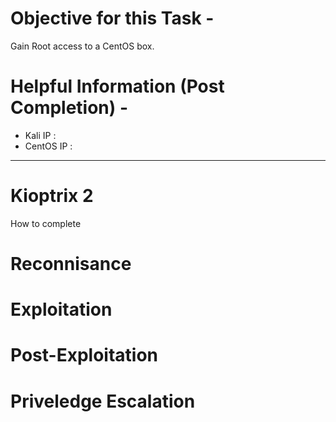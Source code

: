 # Objective for this Task - 
Gain Root access to a CentOS box.

# Helpful Information (Post Completion) -
- Kali IP : 
- CentOS IP : 

--- --- --- 

# Kioptrix 2 
How to complete

# Reconnisance


# Exploitation


# Post-Exploitation


# Priveledge Escalation

